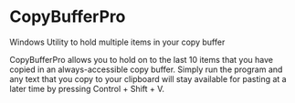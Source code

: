 # CopyBufferPro
Windows Utility to hold multiple items in your copy buffer

CopyBufferPro allows you to hold on to the last 10 items that you have copied in an always-accessible copy buffer.  Simply run the program and any text that you copy to your clipboard will stay available for pasting at a later time by pressing Control + Shift + V.  
